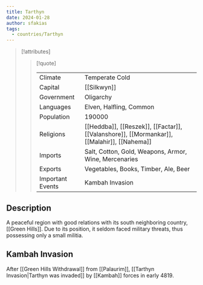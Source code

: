 ```yaml
---
title: Tarthyn
date: 2024-01-28
author: sfakias
tags:
  - countries/Tarthyn
---
```


> [!attributes]
> 
> > [!quote]
> >
> > | | |
> > | --- | --- |
> > | Climate | Temperate Cold |
> > | Capital | [[Silkwyn]] |
> > | Government | Oligarchy |
> > | Languages | Elven, Halfling, Common |
> > | Population | 190000 |
> > | Religions | [[Heddba]], [[Reszek]], [[Factar]], [[Valanshore]], [[Mormankar]], [[Malahir]], [[Nahema]] |
> > | Imports | Salt, Cotton, Gold, Weapons, Armor, Wine, Mercenaries |
> > | Exports | Vegetables, Books, Timber, Ale, Beer |
> > | Important Events | Kambah Invasion |

## Description

A peaceful region with good relations with its south neighboring country, [[Green Hills]]. Due to its position, it seldom faced military threats, thus possessing only a small militia.

## Kambah Invasion

After [[Green Hills Withdrawal]] from [[Palaurim]], [[Tarthyn Invasion|Tarthyn was invaded]] by [[Kambah]] forces in early 4819.